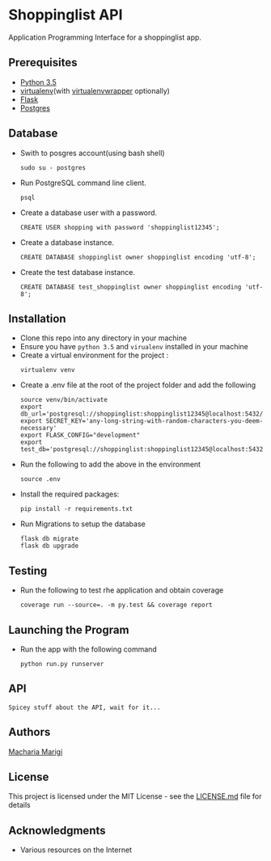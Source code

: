 # Shoppinglist API

Application Programming Interface for a shoppinglist app.


## Prerequisites
* [Python 3.5](https://www.python.org/downloads/release/python-350/)
* [virtualenv](https://virtualenv.pypa.io/en/stable/)(with [virtualenvwrapper](https://virtualenvwrapper.readthedocs.io/en/latest/install.html) optionally)
* [Flask](http://flask.pocoo.org/)
* [Postgres](https://wiki.postgresql.org/wiki/Detailed_installation_guides)

## Database
* Swith to posgres account(using bash shell)
    ```
    sudo su - postgres
    ```
* Run PostgreSQL command line client.
    ```
    psql
    ```
* Create a database user with a password.
    ```
    CREATE USER shopping with password 'shoppinglist12345';
    ```
* Create a database instance.
    ```
    CREATE DATABASE shoppinglist owner shoppinglist encoding 'utf-8';
    ```
* Create the test database instance.
    ```
    CREATE DATABASE test_shoppinglist owner shoppinglist encoding 'utf-8';
    ```

## Installation
* Clone this repo into any directory in your machine
* Ensure you have `python 3.5` and `virualenv` installed in your machine
* Create a virtual environment for the project :
    ```
    virtualenv venv
    ```
* Create a .env file at the root of the project folder and add the following
    ```
    source venv/bin/activate
    export db_url='postgresql://shoppinglist:shoppinglist12345@localhost:5432/shopinglist'
    export SECRET_KEY='any-long-string-with-random-characters-you-deem-necessary'
    export FLASK_CONFIG="development"
    export test_db='postgresql://shoppinglist:shoppinglist12345@localhost:5432/test_shopinglist'
    ```
* Run the following to add the above in the environment
    ```
    source .env
    ```
* Install the required packages:
    ```
    pip install -r requirements.txt
    ```
* Run Migrations to setup the database
    ```
    flask db migrate
    flask db upgrade
    ```

## Testing
* Run the following to test rhe application and obtain coverage
    ```
    coverage run --source=. -m py.test && coverage report
    ```

## Launching the Program
* Run the app with the following command
    ```
    python run.py runserver
    ```

## API

```
Spicey stuff about the API, wait for it...
```

## Authors
[Macharia Marigi](https://github.com/machariamarigi)

## License
This project is licensed under the MIT License - see the [LICENSE.md](LICENSE.md) file for details

## Acknowledgments
* Various resources on the Internet
